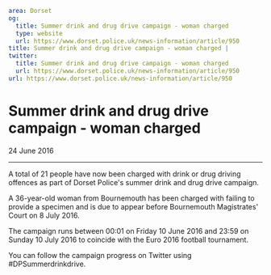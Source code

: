 ```yaml
area: Dorset
og:
  title: Summer drink and drug drive campaign - woman charged
  type: website
  url: https://www.dorset.police.uk/news-information/article/950
title: Summer drink and drug drive campaign - woman charged |
twitter:
  title: Summer drink and drug drive campaign - woman charged
  url: https://www.dorset.police.uk/news-information/article/950
url: https://www.dorset.police.uk/news-information/article/950
```

# Summer drink and drug drive campaign - woman charged

24 June 2016

* * *

A total of 21 people have now been charged with drink or drug driving offences as part of Dorset Police's summer drink and drug drive campaign.

A 36-year-old woman from Bournemouth has been charged with failing to provide a specimen and is due to appear before Bournemouth Magistrates' Court on 8 July 2016.

The campaign runs between 00:01 on Friday 10 June 2016 and 23:59 on Sunday 10 July 2016 to coincide with the Euro 2016 football tournament.

You can follow the campaign progress on Twitter using #DPSummerdrinkdrive.
